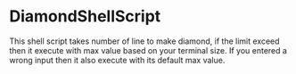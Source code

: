 # DiamondShellScript
This shell script takes number of line to make diamond, if the limit exceed then it execute with max value based on your terminal size. If you entered a wrong input then it also execute with its default max value.
